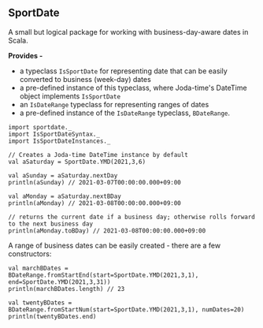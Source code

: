 ## SportDate

A small but logical package for working with business-day-aware dates in Scala.

**Provides -**
- a typeclass `IsSportDate` for representing date that can be easily converted to business (week-day) dates
- a pre-defined instance of this typeclass, where Joda-time's DateTime object implements `IsSportDate`  
- an `IsDateRange` typeclass for representing ranges of dates
- a pre-defined instance of the `IsDateRange` typeclass, `BDateRange`.

```
import sportdate._
import IsSportDateSyntax._
import IsSportDateInstances._

// Creates a Joda-time DateTime instance by default
val aSaturday = SportDate.YMD(2021,3,6)

val aSunday = aSaturday.nextDay
println(aSunday) // 2021-03-07T00:00:00.000+09:00

val aMonday = aSaturday.nextBDay
println(aMonday) // 2021-03-08T00:00:00.000+09:00

// returns the current date if a business day; otherwise rolls forward to the next business day
println(aMonday.toBDay) // 2021-03-08T00:00:00.000+09:00
```

A range of business dates can be easily created - there are a few constructors:
```
val marchBDates = BDateRange.fromStartEnd(start=SportDate.YMD(2021,3,1), end=SportDate.YMD(2021,3,31))
println(marchBDates.length) // 23 

val twentyBDates = BDateRange.fromStartNum(start=SportDate.YMD(2021,3,1), numDates=20)
println(twentyBDates.end) 
```

